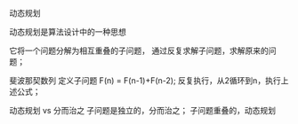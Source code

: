 动态规划

动态规划是算法设计中的一种思想

它将一个问题分解为相互重叠的子问题，
通过反复求解子问题，求解原来的问题；

斐波那契数列
定义子问题 F(n) = F(n-1)+F(n-2);
反复执行，从2循环到n，执行上述公式；

动态规划 vs 分而治之
子问题是独立的，分而治之；
子问题重叠的，动态规划